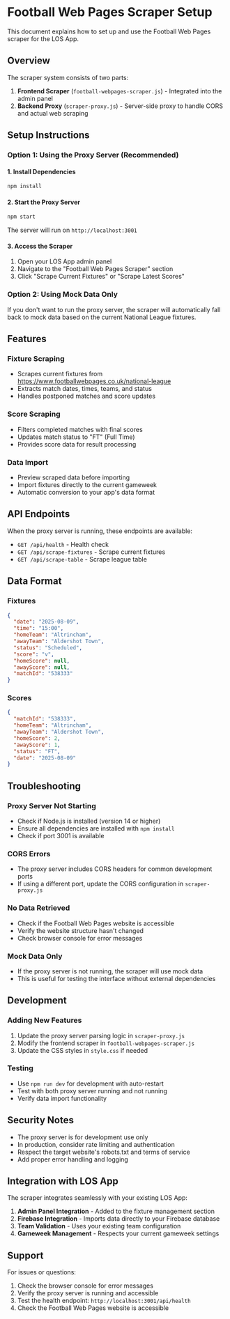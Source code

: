 # Football Web Pages Scraper Setup

This document explains how to set up and use the Football Web Pages scraper for the LOS App.

## Overview

The scraper system consists of two parts:
1. **Frontend Scraper** (`football-webpages-scraper.js`) - Integrated into the admin panel
2. **Backend Proxy** (`scraper-proxy.js`) - Server-side proxy to handle CORS and actual web scraping

## Setup Instructions

### Option 1: Using the Proxy Server (Recommended)

#### 1. Install Dependencies
```bash
npm install
```

#### 2. Start the Proxy Server
```bash
npm start
```

The server will run on `http://localhost:3001`

#### 3. Access the Scraper
1. Open your LOS App admin panel
2. Navigate to the "Football Web Pages Scraper" section
3. Click "Scrape Current Fixtures" or "Scrape Latest Scores"

### Option 2: Using Mock Data Only

If you don't want to run the proxy server, the scraper will automatically fall back to mock data based on the current National League fixtures.

## Features

### Fixture Scraping
- Scrapes current fixtures from https://www.footballwebpages.co.uk/national-league
- Extracts match dates, times, teams, and status
- Handles postponed matches and score updates

### Score Scraping
- Filters completed matches with final scores
- Updates match status to "FT" (Full Time)
- Provides score data for result processing

### Data Import
- Preview scraped data before importing
- Import fixtures directly to the current gameweek
- Automatic conversion to your app's data format

## API Endpoints

When the proxy server is running, these endpoints are available:

- `GET /api/health` - Health check
- `GET /api/scrape-fixtures` - Scrape current fixtures
- `GET /api/scrape-table` - Scrape league table

## Data Format

### Fixtures
```json
{
  "date": "2025-08-09",
  "time": "15:00",
  "homeTeam": "Altrincham",
  "awayTeam": "Aldershot Town",
  "status": "Scheduled",
  "score": "v",
  "homeScore": null,
  "awayScore": null,
  "matchId": "538333"
}
```

### Scores
```json
{
  "matchId": "538333",
  "homeTeam": "Altrincham",
  "awayTeam": "Aldershot Town",
  "homeScore": 2,
  "awayScore": 1,
  "status": "FT",
  "date": "2025-08-09"
}
```

## Troubleshooting

### Proxy Server Not Starting
- Check if Node.js is installed (version 14 or higher)
- Ensure all dependencies are installed with `npm install`
- Check if port 3001 is available

### CORS Errors
- The proxy server includes CORS headers for common development ports
- If using a different port, update the CORS configuration in `scraper-proxy.js`

### No Data Retrieved
- Check if the Football Web Pages website is accessible
- Verify the website structure hasn't changed
- Check browser console for error messages

### Mock Data Only
- If the proxy server is not running, the scraper will use mock data
- This is useful for testing the interface without external dependencies

## Development

### Adding New Features
1. Update the proxy server parsing logic in `scraper-proxy.js`
2. Modify the frontend scraper in `football-webpages-scraper.js`
3. Update the CSS styles in `style.css` if needed

### Testing
- Use `npm run dev` for development with auto-restart
- Test with both proxy server running and not running
- Verify data import functionality

## Security Notes

- The proxy server is for development use only
- In production, consider rate limiting and authentication
- Respect the target website's robots.txt and terms of service
- Add proper error handling and logging

## Integration with LOS App

The scraper integrates seamlessly with your existing LOS App:

1. **Admin Panel Integration** - Added to the fixture management section
2. **Firebase Integration** - Imports data directly to your Firebase database
3. **Team Validation** - Uses your existing team configuration
4. **Gameweek Management** - Respects your current gameweek settings

## Support

For issues or questions:
1. Check the browser console for error messages
2. Verify the proxy server is running and accessible
3. Test the health endpoint: `http://localhost:3001/api/health`
4. Check the Football Web Pages website is accessible 